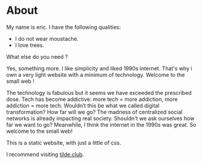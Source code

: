 # About

My name is eric. I have the following qualities:

- I do not wear moustache.
- I love trees.

What else do you need ?

Yes, something more. I like simplicity and liked 1990s internet. That's why i own a very light website with a minimum of technology. Welcome to the small web !

The technology is fabulous but it seems we have exceeded the prescribed dose. Tech has become addictive: more tech = more addiction, more addiction = more tech. Wouldn’t this be what we called digital transformation? How far will we go? The madness of centralized social networks is already impacting real society. Shouldn't we ask ourselves how far we want to go? Meanwhile, I think the internet in the 1990s was great. So welcome to the small web!

This is a static website, with just a little of css. 

I recommend visiting <a href="https://tilde.club">tilde.club</a>.
